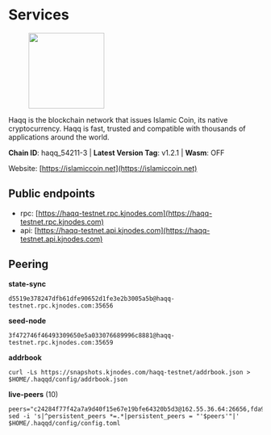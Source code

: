 # Services

<figure><img src="https://raw.githubusercontent.com/kj89/testnet_manuals/main/pingpub/logos/haqq.png" width="150" alt=""><figcaption></figcaption></figure>

Haqq is the blockchain network that issues Islamic Coin,  its native cryptocurrency. Haqq is fast, trusted and  compatible with thousands of applications around the world.

**Chain ID**: haqq_54211-3 | **Latest Version Tag**: v1.2.1 | **Wasm**: OFF

Website: [https://islamiccoin.net](https://islamiccoin.net)


## Public endpoints

* rpc: [https://haqq-testnet.rpc.kjnodes.com](https://haqq-testnet.rpc.kjnodes.com)
* api: [https://haqq-testnet.api.kjnodes.com](https://haqq-testnet.api.kjnodes.com)

## Peering

**state-sync**

```
d5519e378247dfb61dfe90652d1fe3e2b3005a5b@haqq-testnet.rpc.kjnodes.com:35656
```

**seed-node**

```
3f472746f46493309650e5a033076689996c8881@haqq-testnet.rpc.kjnodes.com:35659
```

**addrbook**
```
curl -Ls https://snapshots.kjnodes.com/haqq-testnet/addrbook.json > $HOME/.haqqd/config/addrbook.json
```

**live-peers** (10)
```
peers="c24284f77f42a7a9d40f15e67e19bfe64320b5d3@162.55.36.64:26656,fda90bdc36cc35d6a0a74e5de240bcaee72e52bf@195.201.165.123:20116,0c0e74c0550f5c394537f81617a6fd8480381654@94.130.142.27:36656,24da98830276fb0b4fc209cfcaf0cc3a287e1bdd@135.181.222.179:26656,d5519e378247dfb61dfe90652d1fe3e2b3005a5b@65.109.68.190:35656,ccff2d110a06e8a76fd1529200d96316eb077007@65.108.78.116:46656,6570de868d0f7a5b4dc9f5a007ba98319a7fa8b4@194.163.162.31:26656,ec8a285e36888bd3134266b8ba668b48c327e6bf@142.132.202.50:36656,5c9d40c31c901d034ff19ba51b3465921f291006@135.181.212.21:26656,2b45442c91f25487f0eebe464a1092e2ebda6ddf@195.54.41.148:22656"
sed -i 's|^persistent_peers *=.*|persistent_peers = "'$peers'"|' $HOME/.haqqd/config/config.toml
```

